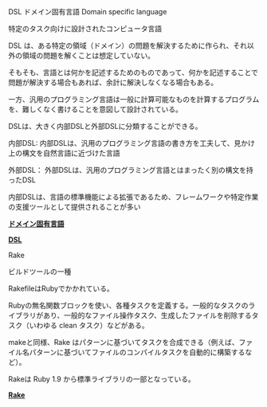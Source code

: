 DSL ドメイン固有言語 Domain specific language

特定のタスク向けに設計されたコンピュータ言語

DSL は、ある特定の領域（ドメイン）の問題を解決するために作られ、それ以外の領域の問題を解くことは想定していない。

そもそも、言語とは何かを記述するためのものであって、何かを記述することで問題が解決する場合もあれば、余計に解決しなくなる場合もある。

一方、汎用のプログラミング言語は一般に計算可能なものを計算するプログラムを、難しくなく書けることを意図して設計されている。

DSLは、大きく内部DSLと外部DSLに分類することができる。

内部DSL: 内部DSLは、汎用のプログラミング言語の書き方を工夫して、見かけ上の構文を自然言語に近づけた言語

外部DSL： 外部DSLは、汎用のプログラミング言語とはまったく別の構文を持ったDSL

内部DSLは、言語の標準機能による拡張であるため、フレームワークや特定作業の支援ツールとして提供されることが多い

**[ドメイン固有言語](https://ja.wikipedia.org/wiki/ドメイン固有言語)**

**[DSL](https://qiita.com/aya_eiya/items/07d89eb6c15317eeb68f)**

Rake

ビルドツールの一種

RakefileはRubyでかかれている。

Rubyの無名関数ブロックを使い、各種タスクを定義する。一般的なタスクのライブラリがあり、一般的なファイル操作タスク、生成したファイルを削除するタスク（いわゆる clean タスク）などがある。

makeと同様、Rake はパターンに基づいてタスクを合成できる（例えば、ファイル名パターンに基づいてファイルのコンパイルタスクを自動的に構築するなど）。

Rakeは Ruby 1.9 から標準ライブラリの一部となっている。

**[Rake](https://ja.m.wikipedia.org/wiki/Rake_(ソフトウェア))**